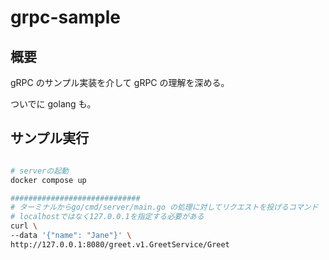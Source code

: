 # grpc-sample

## 概要

gRPC のサンプル実装を介して gRPC の理解を深める。

ついでに golang も。

## サンプル実行

```bash

# serverの起動
docker compose up

#############################
# ターミナルからgo/cmd/server/main.go の処理に対してリクエストを投げるコマンド
# localhostではなく127.0.0.1を指定する必要がある
curl \
--data '{"name": "Jane"}' \
http://127.0.0.1:8080/greet.v1.GreetService/Greet

```
